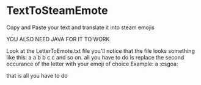 # TextToSteamEmote
Copy and Paste your text and translate it into steam emojis

YOU ALSO NEED JAVA FOR IT TO WORK

Look at the LetterToEmote.txt file
you'll notice that the file looks something like this:
a a
b b
c c
and so on.
all you have to do is replace the second occurance of the letter with your emoji of choice
Example:
a :csgoa:


that is all you have to do
